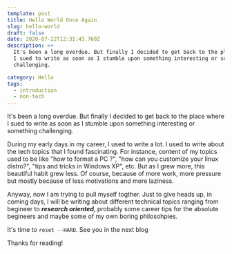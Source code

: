 ```yaml
---
template: post
title: Hello World Once Again
slug: hello-world
draft: false
date: 2020-07-22T12:31:43.760Z
description: >+
  It's been a long overdue. But finally I decided to get back to the place where
  I sued to write as soon as I stumble upon something interesting or something
  challenging. 

category: Hello
tags:
  - introduction
  - non-tech
---
```

It's been a long overdue. But finally I decided to get back to the place where I sued to write as soon as I stumble upon something interesting or something challenging. 

During my early days in my career, I used to write a lot. I used to write about the tech topics that I found fascinating. For instance, content of my topics used to be like "how to format a PC ?", "how can you customize your linux distro?", "tips and tricks in Windows XP", etc. But as I grew more, this beautiful habit grew less. Of course, because of more work, more pressure but mostly because of less motivations and more laziness. 

Anyway, now I am trying to pull myself togther. Just to give heads up, in coming days, I will be writing about different technical topics ranging from begineer to ***research oriented***, probably some career tips for the absolute begineers and maybe some of my own boring philosohpies.

It's time to `reset --HARD`. See you in the next blog

Thanks for reading!

